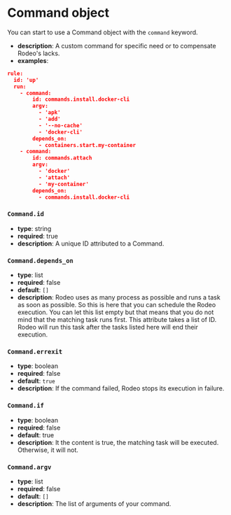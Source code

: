 # Command object

You can start to use a Command object with the `command` keyword.

- **description**: A custom command for specific need or to compensate Rodeo's lacks.
- **examples**:
```json
rule:
  id: 'up'
  run:
    - command:
        id: commands.install.docker-cli
        argv:
          - 'apk'
          - 'add'
          - '--no-cache'
          - 'docker-cli'
        depends_on:
          - containers.start.my-container
    - command:
        id: commands.attach
        argv:
          - 'docker'
          - 'attach'
          - 'my-container'
        depends_on:
          - commands.install.docker-cli
```

### `Command.id`

- **type**: string
- **required**: true
- **description**: A unique ID attributed to a Command.

### `Command.depends_on`

- **type**: list
- **required**: false
- **default**: `[]`
- **description**: Rodeo uses as many process as possible and runs a task as soon as possible. So this is here that you can schedule the Rodeo execution. You can let this list empty but that means that you do not mind that the matching task runs first. This attribute takes a list of ID. Rodeo will run this task after the tasks listed here will end their execution.

### `Command.errexit`

- **type**: boolean
- **required**: false
- **default**: `true`
- **description**: If the command failed, Rodeo stops its execution in failure.

### `Command.if`

- **type**: boolean
- **required**: false
- **default**: true
- **description**: It the content is true, the matching task will be executed. Otherwise, it will not.

### `Command.argv`

- **type**: list
- **required**: false
- **default**: `[]`
- **description**: The list of arguments of your command.
